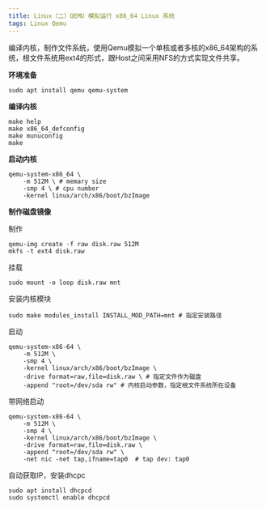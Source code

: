 ```yaml
---
title: Linux（二）QEMU 模拟运行 x86_64 Linux 系统
tags: Linux Qemu
---
```


编译内核，制作文件系统，使用Qemu模拟一个单核或者多核的x86_64架构的系统，根文件系统用ext4的形式，跟Host之间采用NFS的方式实现文件共享。

**环境准备**

```shell
sudo apt install qemu qemu-system
```

**编译内核**

```shell
make help
make x86_64_defconfig
make munuconfig
make
```

**启动内核**

```shell
qemu-system-x86_64 \
	-m 512M \ # memary size
	-smp 4 \ # cpu number
	-kernel linux/arch/x86/boot/bzImage
```

**制作磁盘镜像**

制作

```shell
qemu-img create -f raw disk.raw 512M
mkfs -t ext4 disk.raw
```

挂载

```shell
sudo mount -o loop disk.raw mnt
```

安装内核模块

```shell
sudo make modules_install INSTALL_MOD_PATH=mnt # 指定安装路径
```

启动

```shell
qemu-system-x86-64 \
	-m 512M \
	-smp 4 \
	-kernel linux/arch/x86/boot/bzImage \
	-drive format=raw,file=disk.raw \ # 指定文件作为磁盘
	-append "root=/dev/sda rw" # 内核启动参数，指定根文件系统所在设备
```

带网络启动

```shell
qemu-system-x86-64 \
	-m 512M \
	-smp 4 \
	-kernel linux/arch/x86/boot/bzImage \
	-drive format=raw,file=disk.raw \
	-append "root=/dev/sda rw" \
	-net nic -net tap,ifname=tap0  # tap dev: tap0
```

自动获取IP，安装dhcpc

```shell
sudo apt install dhcpcd
sudo systemctl enable dhcpcd
```

